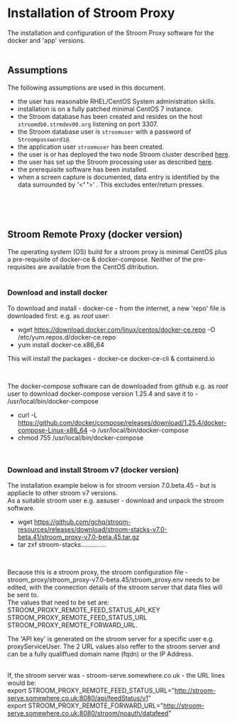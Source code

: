 # Installation of Stroom Proxy
The installation and configuration of the Stroom Proxy software for the docker and 'app' versions.  
&nbsp;


## Assumptions
The following assumptions are used in this document.
- the user has reasonable RHEL/CentOS System administration skills.
- installation is on a fully patched minimal CentOS 7 instance.
- the Stroom database has been created and resides on the host `stroomdb0.strmdev00.org` listening on port 3307.
- the Stroom database user is `stroomuser` with a password of `Stroompassword1@`.
- the application user `stroomuser` has been created.
- the user is or has deployed the two node Stroom cluster described [here](InstallHowTo.md#storage-scenario "HOWTO Storage Scenario").
- the user has set up the Stroom processing user as described [here](InstallProcessingUserSetupHowTo.md "Processing User Setup").
- the prerequisite software has been installed.
- when a screen capture is documented, data entry is identified by the data surrounded by '<__' '__>' . This excludes enter/return presses.  

&nbsp;  

&nbsp;  

## Stroom Remote Proxy (docker version)

The operating system (OS) build for a stroom proxy is minimal CentOS plus a pre-requisite of docker-ce & docker-compose.
Neither of the pre-requisites are available from the CentOS ditribution.  
&nbsp;  


### Download and install docker
To download and install - docker-ce - from the internet, a new 'repo' file is downloaded first. 
e.g. as *root* user:
&nbsp;  

- wget https://download.docker.com/linux/centos/docker-ce.repo -O /etc/yum.repos.d/docker-ce.repo
- yum install docker-ce.x86_64

This will install the packages - docker-ce docker-ce-cli & containerd.io

&nbsp;  

The docker-compose software can de downloaded from github 
e.g. as *root* user to download docker-compose version 1.25.4 and save it to -  /usr/local/bin/docker-compose 
- curl -L https://github.com/docker/compose/releases/download/1.25.4/docker-compose-Linux-x86_64 -o /usr/local/bin/docker-compose
- chmod 755 /usr/local/bin/docker-compose

&nbsp;  

### Download and install Stroom v7 (docker version)
The installation example below is for stroom version 7.0.beta.45 - but is appliacle to other stroom v7 versions.  
As a suitable stroom user e.g. aasuser - download and unpack the stroom software. 

- wget https://github.com/gchq/stroom-resources/releases/download/stroom-stacks-v7.0-beta.41/stroom_proxy-v7.0-beta.45.tar.gz
- tar zxf stroom-stacks…………..

&nbsp;  

Because this is a stroom proxy, the stroom configuration file - stroom_proxy/stroom_proxy-v7.0-beta.45/stroom_proxy.env 
needs to be edited, with the connection details of the stroom server that data files will be sent to.  
The values that need to be set are:
STROOM_PROXY_REMOTE_FEED_STATUS_API_KEY
STROOM_PROXY_REMOTE_FEED_STATUS_URL
STROOM_PROXY_REMOTE_FORWARD_URL. 

The 'API key' is generated on the stroom server for a specific user e.g. proxyServiceUser. 
The 2 URL values also reffer to the stroom server and can be a fully qualiffued domain name (fqdn) or the IP Address.  
&nbsp;  

If, the stroom server was - stroom-serve.somewhere.co.uk - the URL lines would be:  
export STROOM_PROXY_REMOTE_FEED_STATUS_URL="http://stroom-serve.somewhere.co.uk:8080/api/feedStatus/v1"  
export STROOM_PROXY_REMOTE_FORWARD_URL="http://stroom-serve.somewhere.co.uk:8080/stroom/noauth/datafeed"












